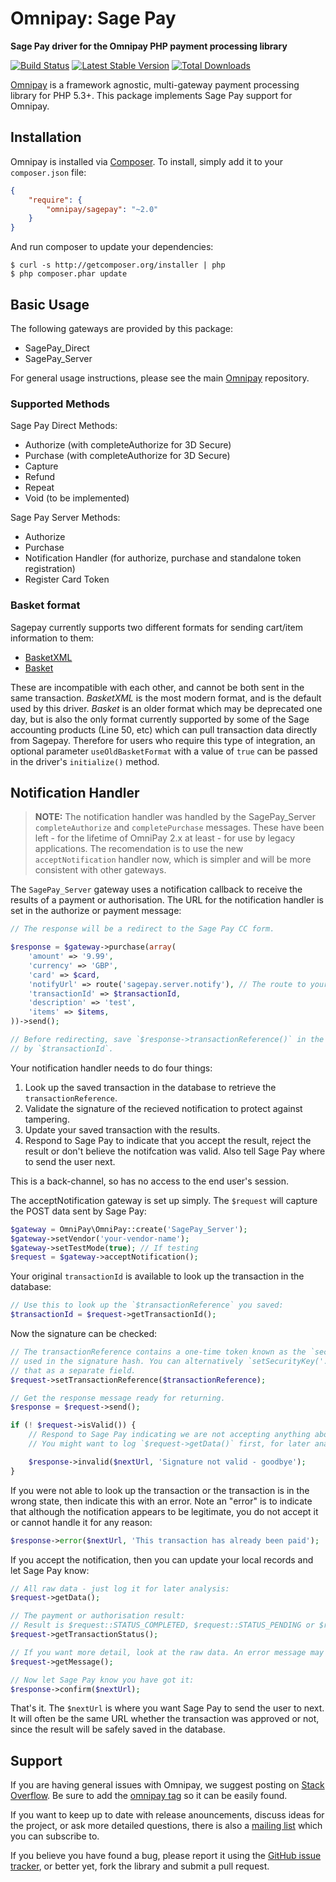 # Omnipay: Sage Pay

**Sage Pay driver for the Omnipay PHP payment processing library**

[![Build Status](https://travis-ci.org/thephpleague/omnipay-sagepay.png?branch=master)](https://travis-ci.org/thephpleague/omnipay-sagepay)
[![Latest Stable Version](https://poser.pugx.org/omnipay/sagepay/version.png)](https://packagist.org/packages/omnipay/sagepay)
[![Total Downloads](https://poser.pugx.org/omnipay/sagepay/d/total.png)](https://packagist.org/packages/omnipay/sagepay)

[Omnipay](https://github.com/thephpleague/omnipay) is a framework agnostic, multi-gateway payment
processing library for PHP 5.3+. This package implements Sage Pay support for Omnipay.

## Installation

Omnipay is installed via [Composer](http://getcomposer.org/). To install, simply add it
to your `composer.json` file:

```json
{
    "require": {
        "omnipay/sagepay": "~2.0"
    }
}
```

And run composer to update your dependencies:

    $ curl -s http://getcomposer.org/installer | php
    $ php composer.phar update

## Basic Usage

The following gateways are provided by this package:

* SagePay_Direct
* SagePay_Server

For general usage instructions, please see the main [Omnipay](https://github.com/thephpleague/omnipay)
repository.

### Supported Methods

Sage Pay Direct Methods:

* Authorize (with completeAuthorize for 3D Secure)
* Purchase (with completeAuthorize for 3D Secure)
* Capture
* Refund
* Repeat
* Void (to be implemented)

Sage Pay Server Methods:

* Authorize
* Purchase
* Notification Handler (for authorize, purchase and standalone token registration)
* Register Card Token

### Basket format

Sagepay currently supports two different formats for sending cart/item information to them:  
 - [BasketXML](http://www.sagepay.co.uk/support/12/36/protocol-3-00-basket-xml)
 - [Basket](http://www.sagepay.co.uk/support/error-codes/3021-invalid-basket-format-invalid)

These are incompatible with each other, and cannot be both sent in the same transaction. *BasketXML* is the most modern format, and is the default used by this driver. *Basket* is an older format which may be deprecated one day, but is also the only format currently supported by some of the Sage accounting products (Line 50, etc) which can pull transaction data directly from Sagepay. Therefore for users who require this type of integration, an optional parameter `useOldBasketFormat` with a value of `true` can be passed in the driver's `initialize()` method.

## Notification Handler

> **NOTE:** The notification handler was handled by the SagePay_Server `completeAuthorize` and
  `completePurchase` messages. These have been left - for the lifetime of OmniPay 2.x at least -
  for use by legacy applications. The recomendation is to use the new `acceptNotification` handler
  now, which is simpler and will be more consistent with other gateways.

The `SagePay_Server` gateway uses a notification callback to receive the results of a payment or authorisation.
The URL for the notification handler is set in the authorize or payment message:

~~~php
// The response will be a redirect to the Sage Pay CC form.

$response = $gateway->purchase(array(
    'amount' => '9.99',
    'currency' => 'GBP',
    'card' => $card,
    'notifyUrl' => route('sagepay.server.notify'), // The route to your application's notification handler.
    'transactionId' => $transactionId,
    'description' => 'test',
    'items' => $items,
))->send();

// Before redirecting, save `$response->transactionReference()` in the database, indexed
// by `$transactionId`.
~~~

Your notification handler needs to do four things:

1. Look up the saved transaction in the database to retrieve the `transactionReference`.
2. Validate the signature of the recieved notification to protect against tampering.
3. Update your saved transaction with the results.
4. Respond to Sage Pay to indicate that you accept the result, reject the result or don't
   believe the notifcation was valid. Also tell Sage Pay where to send the user next.

This is a back-channel, so has no access to the end user's session.

The acceptNotification gateway is set up simply. The `$request` will capture the POST data sent by Sage Pay:

~~~php
$gateway = OmniPay\OmniPay::create('SagePay_Server');
$gateway->setVendor('your-vendor-name');
$gateway->setTestMode(true); // If testing
$request = $gateway->acceptNotification();
~~~

Your original `transactionId` is available to look up the transaction in the database:

~~~php
// Use this to look up the `$transactionReference` you saved:
$transactionId = $request->getTransactionId();
~~~

Now the signature can be checked:

~~~php
// The transactionReference contains a one-time token known as the `securitykey` that is
// used in the signature hash. You can alternatively `setSecurityKey('...')` if you saved
// that as a separate field.
$request->setTransactionReference($transactionReference);

// Get the response message ready for returning.
$response = $request->send();

if (! $request->isValid()) {
    // Respond to Sage Pay indicating we are not accepting anything about this message.
    // You might want to log `$request->getData()` first, for later analysis.

    $response->invalid($nextUrl, 'Signature not valid - goodbye');
}
~~~

If you were not able to look up the transaction or the transaction is in the wrong state,
then indicate this with an error. Note an "error" is to indicate that although the notification
appears to be legitimate, you do not accept it or cannot handle it for any reason:

~~~php
$response->error($nextUrl, 'This transaction has already been paid');
~~~

If you accept the notification, then you can update your local records and let Sage Pay know:

~~~php
// All raw data - just log it for later analysis:
$request->getData();

// The payment or authorisation result:
// Result is $request::STATUS_COMPLETED, $request::STATUS_PENDING or $request::STATUS_FAILED
$request->getTransactionStatus();

// If you want more detail, look at the raw data. An error message may be found in:
$request->getMessage();

// Now let Sage Pay know you have got it:
$response->confirm($nextUrl);
~~~

That's it. The `$nextUrl` is where you want Sage Pay to send the user to next.
It will often be the same URL whether the transaction was approved or not,
since the result will be safely saved in the database.

## Support

If you are having general issues with Omnipay, we suggest posting on
[Stack Overflow](http://stackoverflow.com/). Be sure to add the
[omnipay tag](http://stackoverflow.com/questions/tagged/omnipay) so it can be easily found.

If you want to keep up to date with release anouncements, discuss ideas for the project,
or ask more detailed questions, there is also a [mailing list](https://groups.google.com/forum/#!forum/omnipay) which
you can subscribe to.

If you believe you have found a bug, please report it using the [GitHub issue tracker](https://github.com/thephpleague/omnipay-sagepay/issues),
or better yet, fork the library and submit a pull request.
